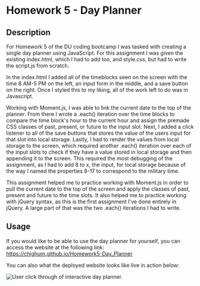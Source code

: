 # Homework 5 - Day Planner

## Description

For Homework 5 of the DU coding bootcamp I was tasked with creating a single day planner using JavaScript. For this assignment I was given the existing index.html, which I had to add too, and style.css, but had to write the script.js from scratch.

In the index.html I added all of the timeblocks seen on the screen with the time 8 AM-5 PM on the left, an input form in the middle, and a save button on the right. Once I styled this to my liking, all of the work left to do was in Javascript.

Working with Moment.js, I was able to link the current date to the top of the planner. From there I wrote a .each() iteration over the time blocks to compare the time block's hour to the current hour and assign the premade CSS classes of past, present, or future to the input slot. Next, I added a click listener to all of the save buttons that stores the value of the users input for that slot into local storage. Lastly, I had to render the values from local storage to the screen, which required another .each() iteration over each of the input slots to check if they have a value stored in local storage and then appending it to the screen. This required the most debugging of the assignment, as I had to add 8 to x, the input, for local storage because of the way I named the properties 8-17 to correspond to the military time.

This assignment helped me to practice working with Moment.js in order to pull the current date to the top of the screen and apply the classes of past, present and future to the time slots. It also helped me to practice working with jQuery syntax, as this is the first assignment I've done entirely in jQuery. A large part of that was the two .each() iterations I had to write.

## Usage

If you would like to be able to use the day planner for yourself, you can access the website at the following link: https://chighum.github.io/Homework5-Day_Planner

You can also what the deployed website looks like live in action below:

![User click through of interactive day planner.](./assets/images/DayPlanner.gif)
